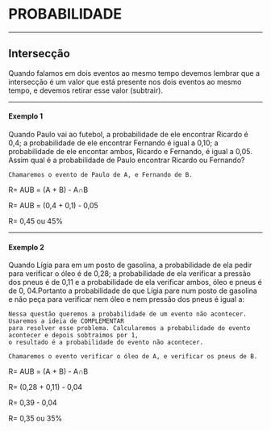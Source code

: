 # PROBABILIDADE #

---

## Intersecção ##

Quando falamos em dois eventos ao mesmo tempo devemos lembrar que a intersecção é um valor que está
presente nos dois eventos ao mesmo tempo, e devemos retirar esse valor (subtrair).

---

#### Exemplo 1 ####

Quando Paulo vai ao futebol, a probabilidade de ele encontrar Ricardo é 0,4; a probabilidade de ele encontrar Fernando é
igual a 0,10; a probabilidade de ele encontar ambos, Ricardo e Fernando, é igual a 0,05. Assim qual é a probabilidade de
Paulo encontrar Ricardo ou Fernando?

````
Chamaremos o evento de Paulo de A, e Fernando de B.

````

R= AUB = (A + B) - A∩B

R= AUB = (0,4 + 0,1) - 0,05

R= 0,45 ou 45%

---

#### Exemplo 2 ####

Quando Lígia para em um posto de gasolina, a probabilidade de ela pedir para verificar o óleo é de 0,28; a probabilidade de 
ela verificar a pressão dos pneus é de 0,11 e a probabilidade de ela verificar ambos, óleo e pneus é de 0, 04.Portanto a probabilidade 
de que Lígia pare num posto de gasolina e não peça para verificar nem óleo e nem pressão dos pneus é igual a:


````
Nessa questão queremos a probabilidade de um evento não acontecer. Usaremos a ideia de COMPLEMENTAR 
para resolver esse problema. Calcularemos a probabilidade do evento acontecer e depois sobtraimos por 1, 
o resultado é a probabilidade do evento não acontecer.

Chamaremos o evento verificar o óleo de A, e verificar os pneus de B.

````
R= AUB = (A + B) - A∩B

R= (0,28 + 0,11) - 0,04

R= 0,39 - 0,04

R= 0,35 ou 35%


